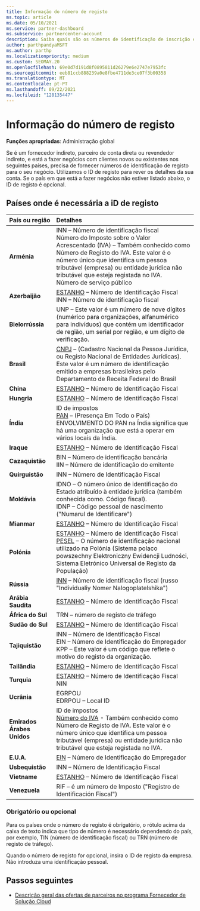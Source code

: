```yaml
---
title: Informação do número de registo
ms.topic: article
ms.date: 05/10/2021
ms.service: partner-dashboard
ms.subservice: partnercenter-account
description: Saiba quais são os números de identificação de inscrição e se são obrigatórios para o seu país.
author: parthpandyaMSFT
ms.author: parthp
ms.localizationpriority: medium
ms.custom: SEOMAY.20
ms.openlocfilehash: 69e0d7d191d8f0895811d26279e6e2747e7953fc
ms.sourcegitcommit: eeb81ccb888239a0e8fbe4711de3ce07f3b00358
ms.translationtype: MT
ms.contentlocale: pt-PT
ms.lasthandoff: 09/22/2021
ms.locfileid: "128135447"
---
```

# <a name="registration-id-number-information"></a>Informação do número de registo

**Funções apropriadas**: Administração global
 
Se é um fornecedor indireto, parceiro de conta direta ou revendedor indireto, e está a fazer negócios com clientes novos ou existentes nos seguintes países, precisa de fornecer números de identificação de registo para o seu negócio. Utilizamos o ID de registo para rever os detalhes da sua conta. Se o país em que está a fazer negócios não estiver listado abaixo, o ID de registo é opcional.

## <a name="countries-where-registration-id-is-required"></a>Países onde é necessária a iD de registo

| **País ou região** | **Detalhes** |
|:--|:--|
| **Arménia** | INN – Número de identificação fiscal<br>Número do Imposto sobre o Valor Acrescentado (IVA) – Também conhecido como Número de Registo do IVA. Este valor é o número único que identifica um pessoa tributável (empresa) ou entidade jurídica não tributável que esteja registada no IVA.<br>Número de serviço público |
| **Azerbaijão**  | [ESTANHO](http://www.oecd.org/tax/automatic-exchange/crs-implementation-and-assistance/tax-identification-numbers/Azerbaijan-TIN.pdf) – Número de Identificação Fiscal<br>INN – Número de identificação fiscal |
| **Bielorrússia**  | UNP – Este valor é um número de nove dígitos (numérico para organizações, alfanumérico para indivíduos) que contém um identificador de região, um serial por região, e um dígito de verificação. |
|**Brasil** | [CNPJ](http://www.oecd.org/tax/automatic-exchange/crs-implementation-and-assistance/tax-identification-numbers/Brazil-TIN.pdf) – (Cadastro Nacional da Pessoa Jurídica, ou Registo Nacional de Entidades Jurídicas). Este valor é um número de identificação emitido a empresas brasileiras pelo Departamento de Receita Federal do Brasil  |
| **China** | [ESTANHO](http://www.oecd.org/tax/automatic-exchange/crs-implementation-and-assistance/tax-identification-numbers/China-TIN.pdf) – Número de Identificação Fiscal |
| **Hungria**  | [ESTANHO](http://www.oecd.org/tax/automatic-exchange/crs-implementation-and-assistance/tax-identification-numbers/Hungary-TIN.pdf) – Número de Identificação Fiscal |
| **Índia** | ID de impostos<br>[PAN](http://www.oecd.org/tax/automatic-exchange/crs-implementation-and-assistance/tax-identification-numbers/India-TIN.pdf) – (Presença Em Todo o País) ENVOLVIMENTO DO PAN na Índia significa que há uma organização que está a operar em vários locais da Índia. |
| **Iraque** | [ESTANHO](http://www.oecd.org/tax/automatic-exchange/crs-implementation-and-assistance/tax-identification-numbers/) – Número de Identificação Fiscal |
| **Cazaquistão**  | BIN – Número de identificação bancária<br>IIN – Número de identificação do emitente |
| **Quirguistão**  | INN – Número de Identificação Fiscal |
| **Moldávia**  | IDNO – O número único de identificação do Estado atribuído à entidade jurídica (também conhecida como. Código fiscal).<br>IDNP – Código pessoal de nascimento ("Numarul de Identificare") |
| **Mianmar** | [ESTANHO](http://www.oecd.org/tax/automatic-exchange/crs-implementation-and-assistance/tax-identification-numbers/) – Número de Identificação Fiscal |
| **Polónia**  | [ESTANHO](http://www.oecd.org/tax/automatic-exchange/crs-implementation-and-assistance/tax-identification-numbers/Poland-TIN.pdf) – Número de Identificação Fiscal<br>[PESEL](http://www.oecd.org/tax/automatic-exchange/crs-implementation-and-assistance/tax-identification-numbers/Poland-TIN.pdf) – O número de identificação nacional utilizado na Polónia (Sistema polaco powszechny Elektroniczny Ewidencji Ludności, Sistema Eletrónico Universal de Registo da População) |
| **Rússia**  | [INN](http://www.oecd.org/tax/automatic-exchange/crs-implementation-and-assistance/tax-identification-numbers/Russia-TIN.pdf) – Número de identificação fiscal (russo "Individualiy Nomer Nalogoplatelshika") | 
| **Arábia Saudita** | [ESTANHO](http://www.oecd.org/tax/automatic-exchange/crs-implementation-and-assistance/tax-identification-numbers/Saudi-Arabia-TIN.pdf) – Número de Identificação Fiscal |
| **África do Sul** | TRN – número de registo de tráfego |
| **Sudão do Sul** | [ESTANHO](http://www.oecd.org/tax/automatic-exchange/crs-implementation-and-assistance/tax-identification-numbers/) – Número de Identificação Fiscal |
| **Tajiquistão**  | INN – Número de Identificação Fiscal<br>EIN – Número de Identificação do Empregador<br>KPP – Este valor é um código que reflete o motivo do registo da organização. |
| **Tailândia** | [ESTANHO](http://www.oecd.org/tax/automatic-exchange/crs-implementation-and-assistance/tax-identification-numbers/) – Número de Identificação Fiscal |
| **Turquia** | [ESTANHO](http://www.oecd.org/tax/automatic-exchange/crs-implementation-and-assistance/tax-identification-numbers/Turkey-TIN.pdf) – Número de Identificação Fiscal<br>NIN |
| **Ucrânia**  | EGRPOU<br>EDRPOU – Local ID |
| **Emirados Árabes Unidos** | ID de impostos<br>[Número do IVA](http://www.oecd.org/tax/automatic-exchange/crs-implementation-and-assistance/tax-identification-numbers/UAE-TIN.pdf) - Também conhecido como Número de Registo de IVA. Este valor é o número único que identifica um pessoa tributável (empresa) ou entidade jurídica não tributável que esteja registada no IVA. |
| **E.U.A.** | [EIN](https://www.irs.gov/taxtopics/tc755) – Número de Identificação do Empregador |
| **Usbequistão**  | INN – Número de Identificação Fiscal |
| **Vietname** | [ESTANHO](http://www.oecd.org/tax/automatic-exchange/crs-implementation-and-assistance/tax-identification-numbers/) – Número de Identificação Fiscal |
| **Venezuela** | RIF – é um número de Imposto ("Registro de Identificación Fiscal") |  

### <a name="mandatory-or-optional"></a>Obrigatório ou opcional
 
Para os países onde o número de registo é obrigatório, o rótulo acima da caixa de texto indica que tipo de número é necessário dependendo do país, por exemplo, TIN (número de identificação fiscal) ou TRN (número de registo de tráfego).

Quando o número de registo for opcional, insira o ID de registo da empresa. Não introduza uma identificação pessoal.

## <a name="next-steps"></a>Passos seguintes

- [Descrição geral das ofertas de parceiros no programa Fornecedor de Solução Cloud](csp-offers.md)
